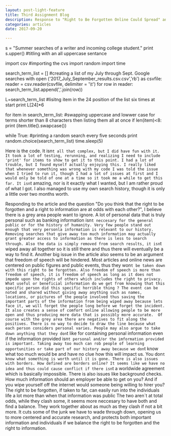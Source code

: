 ```yaml
---
layout: post-light-feature
title: Third Assignment Blog
description: Response to "Right to Be Forgotten Online Could Spread" and code.
categories: articles
date: 2017-09-20

---
```


s = "Summer searches of a writer and incoming college student."
print s.upper() #titling with an all uppercase sentance

import csv #importing the cvs
import random 
import time


search_term_list = [] #creating a list of my July through Sept. Google searches
with open ('2017_July_September_results.csv.csv','rb') as csvfile:
	reader = csv.reader(csvfile, delimiter = '\t')
	for row in reader:
		search_term_list.append(','.join(row))

L=search_term_list #lisitng item in the 24 position of the list six times at start
print L[24]*6

for item in search_term_list: #swapping uppercase and lowwer case for terms shorter than 8 characters then listing them all at once
	if len(item)<8:
		print (item.title().swapcase())

while True: #printing a random search every five seconds
	print random.choice(search_term_list)
	time.sleep(5)

Here is the code. It isn`t all that complex, but I did have fun with it. It took a lot of testing, rerunning, and realizing I need to include 'print' for items to show to get it to this point. I had a lot of trouble, but I found myself actually enjoying this. I really liked that whenever something was wrong with my code I was told the issue when I tried to run it, though I had a lot of issues at first and I would only be told of one at a time so it took me a while to get this far. It isn`t amazing, nor is it exactly what I wanted, but I am rather proud of what I got. I also managed to use my own search history, though it is only a little over two months worth. 


Responding to the article and the question "Do you think that the right to be forgotten and a right to information are at odds with each other?", I believe there is a grey area people want to ignore. A lot of personal data that is truly personal such as banking information isn`t neccesary for the general public or for the history of humanity. Very few people stand out enough that very personla information is relevant to our history. Removing searches that give away too much information may actually grant greater access to information as there is less to search through. Also the data is simply removed from search results, it isn`t wiped away all together so it is still there and thus there will eventually be a way to find it.
Another big issue in the article also seems to be an argument that freedom of speech will be hindered. Most articles and online news are centered on public figures and public events, thus they won`t be taken down with this right to be forgotten. Also freedom of speech is more than freedom of speech, it is freedom of speech as long as it does not impede upon the rights of others which includes the right to privacy. What useful or beneficial information do we get from knowing that this specific person did this specific horrible thing ? The event can be noted and shared without giving away anything such as names, locations, or pictures of the people involved thus saving the important parts of the information from being wiped away because lets face it, we will forget the people long before we forget the incident. It also creates a sense of comfort online allowing people to be more open and thus producing more data that is possibly more accurate. 
Of course with the grey area there are negatives to fit along the positives. There is no way to decide to draw the line because what each person considers personal varies. People may also argue to take down anything that they don`t like for containing personal information even if the information provided isn`t personal and/or the imformation provided is important. Taking away too much can rob people of learning opportunities or take part of our history away because we don`t know what too much would be and have no clue how this will impact us. You don`t know what something is worth until it is gone. There is also issues with borders. How defined are borders online? It seems like we have no idea and thus could cause conflict if there isn`t a worldwide agreement which is basically impossible. 
There is also issues like background checks. How much information should an employer be able to get on you? And if you wipe yourself off the internet would someone being willing to hirer you? The right to be forgotten, if taken to far, can easily run into the individuals life a lot more than when that information was public 
The two aren`t at total odds, while they clash some, it seems more neccesary to have both and find a balance. They work together about as much as they clash if not a bit more.  It cuts some of the junk we have to wade through down, opening us to more centered and accurate research, and protects both important information and individuals if we balance the right to be forgotten and the right to information.
